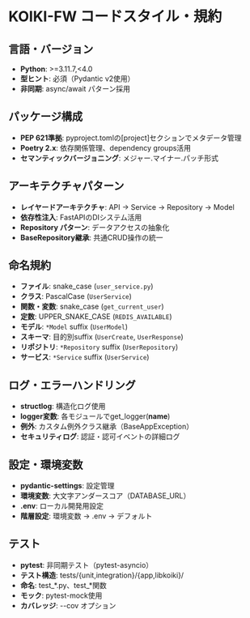 # KOIKI-FW コードスタイル・規約

## 言語・バージョン
- **Python**: >=3.11.7,<4.0
- **型ヒント**: 必須（Pydantic v2使用）
- **非同期**: async/await パターン採用

## パッケージ構成
- **PEP 621準拠**: pyproject.tomlの[project]セクションでメタデータ管理
- **Poetry 2.x**: 依存関係管理、dependency groups活用
- **セマンティックバージョニング**: メジャー.マイナー.パッチ形式

## アーキテクチャパターン
- **レイヤードアーキテクチャ**: API → Service → Repository → Model
- **依存性注入**: FastAPIのDIシステム活用
- **Repository パターン**: データアクセスの抽象化
- **BaseRepository継承**: 共通CRUD操作の統一

## 命名規約
- **ファイル**: snake_case (`user_service.py`)
- **クラス**: PascalCase (`UserService`)
- **関数・変数**: snake_case (`get_current_user`)
- **定数**: UPPER_SNAKE_CASE (`REDIS_AVAILABLE`)
- **モデル**: `*Model` suffix (`UserModel`)
- **スキーマ**: 目的別suffix (`UserCreate`, `UserResponse`)
- **リポジトリ**: `*Repository` suffix (`UserRepository`)
- **サービス**: `*Service` suffix (`UserService`)

## ログ・エラーハンドリング
- **structlog**: 構造化ログ使用
- **logger変数**: 各モジュールでget_logger(__name__)
- **例外**: カスタム例外クラス継承（BaseAppException）
- **セキュリティログ**: 認証・認可イベントの詳細ログ

## 設定・環境変数
- **pydantic-settings**: 設定管理
- **環境変数**: 大文字アンダースコア（DATABASE_URL）
- **.env**: ローカル開発用設定
- **階層設定**: 環境変数 → .env → デフォルト

## テスト
- **pytest**: 非同期テスト（pytest-asyncio）
- **テスト構造**: tests/{unit,integration}/{app,libkoiki}/
- **命名**: test_*.py、test_*関数
- **モック**: pytest-mock使用
- **カバレッジ**: --cov オプション